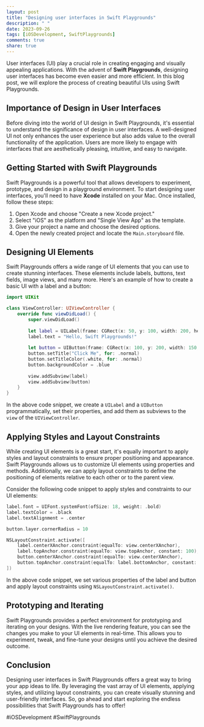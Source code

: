 ```yaml
---
layout: post
title: "Designing user interfaces in Swift Playgrounds"
description: " "
date: 2023-09-26
tags: [iOSDevelopment, SwiftPlaygrounds]
comments: true
share: true
---
```


User interfaces (UI) play a crucial role in creating engaging and visually appealing applications. With the advent of **Swift Playgrounds**, designing user interfaces has become even easier and more efficient. In this blog post, we will explore the process of creating beautiful UIs using Swift Playgrounds.

## Importance of Design in User Interfaces

Before diving into the world of UI design in Swift Playgrounds, it's essential to understand the significance of design in user interfaces. A well-designed UI not only enhances the user experience but also adds value to the overall functionality of the application. Users are more likely to engage with interfaces that are aesthetically pleasing, intuitive, and easy to navigate.

## Getting Started with Swift Playgrounds

Swift Playgrounds is a powerful tool that allows developers to experiment, prototype, and design in a playground environment. To start designing user interfaces, you'll need to have **Xcode** installed on your Mac. Once installed, follow these steps:

1. Open Xcode and choose "Create a new Xcode project."
2. Select "iOS" as the platform and "Single View App" as the template.
3. Give your project a name and choose the desired options.
4. Open the newly created project and locate the `Main.storyboard` file.

## Designing UI Elements

Swift Playgrounds offers a wide range of UI elements that you can use to create stunning interfaces. These elements include labels, buttons, text fields, image views, and many more. Here's an example of how to create a basic UI with a label and a button:

```swift
import UIKit

class ViewController: UIViewController {
    override func viewDidLoad() {
        super.viewDidLoad()
        
        let label = UILabel(frame: CGRect(x: 50, y: 100, width: 200, height: 50))
        label.text = "Hello, Swift Playgrounds!"
        
        let button = UIButton(frame: CGRect(x: 100, y: 200, width: 150, height: 50))
        button.setTitle("Click Me", for: .normal)
        button.setTitleColor(.white, for: .normal)
        button.backgroundColor = .blue
        
        view.addSubview(label)
        view.addSubview(button)
    }
}
```

In the above code snippet, we create a `UILabel` and a `UIButton` programmatically, set their properties, and add them as subviews to the `view` of the `UIViewController`.

## Applying Styles and Layout Constraints

While creating UI elements is a great start, it's equally important to apply styles and layout constraints to ensure proper positioning and appearance. Swift Playgrounds allows us to customize UI elements using properties and methods. Additionally, we can apply layout constraints to define the positioning of elements relative to each other or to the parent view.

Consider the following code snippet to apply styles and constraints to our UI elements:

```swift
label.font = UIFont.systemFont(ofSize: 18, weight: .bold)
label.textColor = .black
label.textAlignment = .center

button.layer.cornerRadius = 10

NSLayoutConstraint.activate([
    label.centerXAnchor.constraint(equalTo: view.centerXAnchor),
    label.topAnchor.constraint(equalTo: view.topAnchor, constant: 100),
    button.centerXAnchor.constraint(equalTo: view.centerXAnchor),
    button.topAnchor.constraint(equalTo: label.bottomAnchor, constant: 50),
])
```

In the above code snippet, we set various properties of the label and button and apply layout constraints using `NSLayoutConstraint.activate()`.

## Prototyping and Iterating

Swift Playgrounds provides a perfect environment for prototyping and iterating on your designs. With the live rendering feature, you can see the changes you make to your UI elements in real-time. This allows you to experiment, tweak, and fine-tune your designs until you achieve the desired outcome.

## Conclusion

Designing user interfaces in Swift Playgrounds offers a great way to bring your app ideas to life. By leveraging the vast array of UI elements, applying styles, and utilizing layout constraints, you can create visually stunning and user-friendly interfaces. So, go ahead and start exploring the endless possibilities that Swift Playgrounds has to offer!

#iOSDevelopment #SwiftPlaygrounds